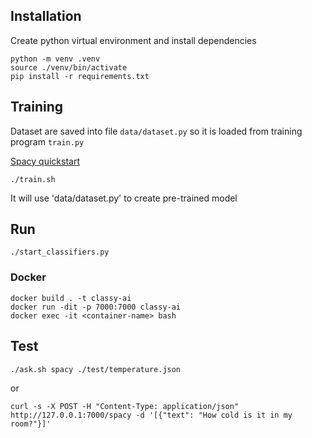 ## Installation




Create python virtual environment and install dependencies

```
python -m venv .venv
source ./venv/bin/activate
pip install -r requirements.txt
```

## Training

Dataset are saved into file `data/dataset.py` so it is loaded from training program `train.py`


[Spacy quickstart](https://spacy.io/usage/training#quickstart)


```
./train.sh
```

It will use 'data/dataset.py' to create pre-trained model 

## Run

```
./start_classifiers.py
```

### Docker
```
docker build . -t classy-ai
docker run -dit -p 7000:7000 classy-ai 
docker exec -it <container-name> bash
```

## Test

```
./ask.sh spacy ./test/temperature.json
```

or 
```
curl -s -X POST -H "Content-Type: application/json" http://127.0.0.1:7000/spacy -d '[{"text": "How cold is it in my room?"}]'
```


